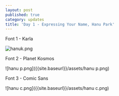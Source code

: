 ```yaml
---
layout: post
published: true
category: updates
title: 'Day 1 - Expressing Your Name, Hanu Park'
---
```

Font 1 - Karla

![hanuk.png]({{site.baseurl}}/assets/hanuk.png)

Font 2 - Planet Kosmos

![hanu p.png]({{site.baseurl}}/assets/hanu p.png)

Font 3 - Comic Sans

![hanu c.png]({{site.baseurl}}/assets/hanu c.png)
